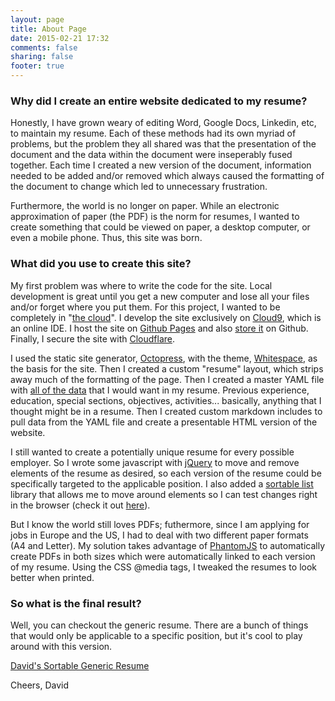 ```yaml
---
layout: page
title: About Page
date: 2015-02-21 17:32
comments: false
sharing: false
footer: true
---
```


### Why did I create an entire website dedicated to my resume?

Honestly, I have grown weary of editing Word, Google Docs, Linkedin, etc, to maintain my resume.  Each of these methods had its own myriad of problems, but the problem they all shared was that the presentation of the document and the data within the document were inseperably fused together.  Each time I created a new version of the document, information needed to be added and/or removed which always caused the formatting of the document to change which led to unnecessary frustration.

Furthermore, the world is no longer on paper.  While an electronic approximation of paper (the PDF) is the norm for resumes, I wanted to create something that could be viewed on paper, a desktop computer, or even a mobile phone.  Thus, this site was born.

### What did you use to create this site?

My first problem was where to write the code for the site.  Local development is great until you get a new computer and lose all your files and/or forget where you put them.  For this project, I wanted to be completely in "[the cloud](http://en.wikipedia.org/wiki/Cloud_computing)".  I develop the site exclusively on [Cloud9](https://c9.io/), which is an online IDE.  I host the site on [Github Pages](https://pages.github.com/) and also [store it](https://github.com/dhpollack/resume) on Github.  Finally, I secure the site with [Cloudflare](https://www.cloudflare.com).

I used the static site generator, [Octopress](http://octopress.org/), with the theme, [Whitespace](https://github.com/lucaslew/whitespace), as the basis for the site.  Then I created a custom "resume" layout, which strips away much of the formatting of the page.  Then I created a master YAML file with [all of the data](https://raw.githubusercontent.com/dhpollack/resume/source/source/_data/resume.yml) that I would want in my resume.  Previous experience, education, special sections, objectives, activities... basically, anything that I thought might be in a resume.  Then I created custom markdown includes to pull data from the YAML file and create a presentable HTML version of the website.

I still wanted to create a potentially unique resume for every possible employer.  So I wrote some javascript with [jQuery](http://jquery.com/) to move and remove elements of the resume as desired, so each version of the resume could be specifically targeted to the applicable position.  I also added a [sortable list](https://github.com/RubaXa/Sortable) library that allows me to move around elements so I can test changes right in the browser (check it out [here](/general.html)).

But I know the world still loves PDFs; futhermore, since I am applying for jobs in Europe and the US, I had to deal with two different paper formats (A4 and Letter).  My solution takes advantage of [PhantomJS](http://phantomjs.org/) to automatically create PDFs in both sizes which were automatically linked to each version of my resume.  Using the CSS @media tags, I tweaked the resumes to look better when printed.

### So what is the final result?

Well, you can checkout the generic resume.  There are a bunch of things that would only be applicable to a specific position, but it's cool to play around with this version.

[David's Sortable Generic Resume](/general.html)

Cheers,
David